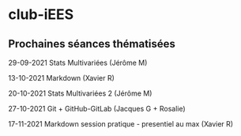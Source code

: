 # club-iEES
 
## Prochaines séances thématisées

29-09-2021
Stats Multivariées (Jérôme M)

13-10-2021
Markdown (Xavier R)

20-10-2021
Stats Multivariées 2 (Jérôme M)

27-10-2021
Git + GitHub-GitLab (Jacques G + Rosalie)

17-11-2021
Markdown session pratique - presentiel au max (Xavier R)
